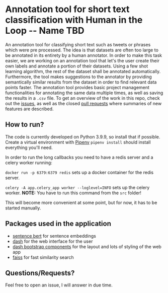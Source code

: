 # Annotation tool for short text classification with Human in the Loop -- Name TBD
An annotation tool for classifying short text such as tweets or phrases which
were pre processed.
The idea is that datasets are often too large to be annotated in its entirety by
a human annotator. In order to make this task easier, we are working on an
annotation tool that let's the user create their own labels and annotate a
portion of their datasets. Using a few shot learning algorithm, the rest of the
dataset shall be annotated automatically.
Furthermore, the tool makes suggestions to the annotator by providing
semantically similar results from the dataset in order to find relevant data
points faster.
The annotation tool provides basic project management functionalities for
annotating the same data multiple times, as well as saving the results in a
`.csv` file.
To get an overview of the work in this repo, check out the
[issues][issues], as well as the closed
[pull requests][PRs] where summaries of new features are described.

## How to run?

The code is currently developed on Python 3.9.9, so install that if possible.
Create a virtual environment with
[Pipenv](https://pipenv-fork.readthedocs.io/en/latest/basics.html)
`pipenv install` should install everything you'll need.

In order to run the long callbacks you need to have a redis server and a celery
worker running:

`docker run -p 6379:6379 redis` sets up a docker container for the redis server.

`celery -A app.celery_app worker --loglevel=INFO` sets up the celery worker.
**NOTE:** You have to run this command from the `src` folder!

This will become more convenient at some point, but for now, it has to be started manually.



## Packages used in the application
- [sentence bert](https://www.sbert.net/index.html) for sentence embeddings
- [dash](https://dash.plotly.com/) for the web interface for the user
- [dash bootstrap components][dbc] for the layout and lots of styling of the web
  app
- [faiss](https://faiss.ai/) for fast similarity search

## Questions/Requests?

Feel free to open an issue, I will answer in due time.

[issues]: https://github.com/Leibniz-HBI/anno-itl/issues
[PRs]: https://github.com/Leibniz-HBI/anno-itl/pulls?q=is%3Apr+is%3Aclosed
[dbc]: https://dash-bootstrap-components.opensource.faculty.ai/



